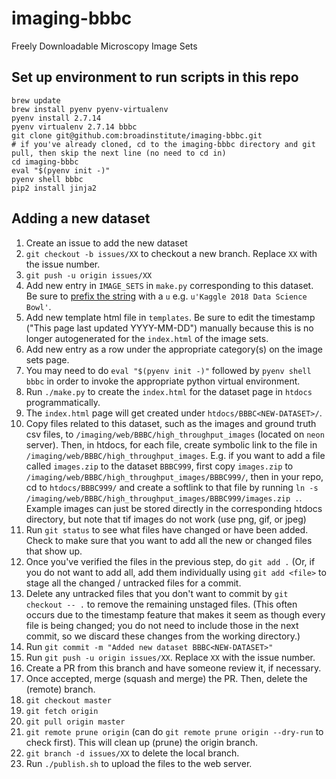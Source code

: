# imaging-bbbc
Freely Downloadable Microscopy Image Sets

## Set up environment to run scripts in this repo
    brew update 
    brew install pyenv pyenv-virtualenv
    pyenv install 2.7.14
    pyenv virtualenv 2.7.14 bbbc
    git clone git@github.com:broadinstitute/imaging-bbbc.git
    # if you've already cloned, cd to the imaging-bbbc directory and git pull, then skip the next line (no need to cd in) 
    cd imaging-bbbc
    eval "$(pyenv init -)"
    pyenv shell bbbc
    pip2 install jinja2
    

## Adding a new dataset

1. Create an issue to add the new dataset
1. `git checkout -b issues/XX` to checkout a new branch. Replace `XX` with the issue number.
1. `git push -u origin issues/XX` 
1. Add new entry in `IMAGE_SETS` in `make.py` corresponding to this dataset. Be sure to [prefix the string](https://docs.python.org/2/tutorial/introduction.html#unicode-strings) with a `u` e.g. `u'Kaggle 2018 Data Science Bowl'`. 
1. Add new template html file in `templates`. Be sure to edit the timestamp ("This page last updated YYYY-MM-DD") manually because this is no longer autogenerated for the `index.html` of the image sets. 
1. Add new entry as a row under the appropriate category(s) on the image sets page.
1. You may need to do `eval "$(pyenv init -)"` followed by `pyenv shell bbbc` in order to invoke the appropriate python virtual environment.
1. Run `./make.py` to create the `index.html` for the dataset page in `htdocs` programmatically.
1. The `index.html` page will get created under `htdocs/BBBC<NEW-DATASET>/`. 
1. Copy files related to this dataset, such as the images and ground truth csv files, to  `/imaging/web/BBBC/high_throughput_images` (located on `neon` server). Then, in htdocs, for each file, create symbolic link to the file in `/imaging/web/BBBC/high_throughput_images`. E.g. if you want to add a file called `images.zip` to the dataset `BBBC999`, first copy `images.zip` to `/imaging/web/BBBC/high_throughput_images/BBBC999/`, then in your repo, cd to `htdocs/BBBC999/` and create a softlink to that file by running `ln -s /imaging/web/BBBC/high_throughput_images/BBBC999/images.zip .`. Example images can just be stored directly in the corresponding htdocs directory, but note that tif images do not work (use png, gif, or jpeg)
1. Run `git status` to see what files have changed or have been added. Check to make sure that you want to add all the new or changed files that show up. 
1. Once you've verified the files in the previous step, do `git add .` (Or, if you do not want to add all, add them individually using `git add <file>` to stage all the changed / untracked files for a commit. 
1. Delete any untracked files that you don't want to commit by `git checkout -- .` to remove the remaining unstaged files. (This often occurs due to the timestamp feature that makes it seem as though every file is being changed; you do not need to include those in the next commit, so we discard these changes from the working directory.)
1. Run `git commit -m "Added new dataset BBBC<NEW-DATASET>"` 
1. Run `git push -u origin issues/XX`. Replace `XX` with the issue number.
1. Create a PR from this branch and have someone review it, if necessary.
1. Once accepted, merge (squash and merge) the PR. Then, delete the (remote) branch. 
1. `git checkout master`
1. `git fetch origin`
1. `git pull origin master`
1. `git remote prune origin` (can do `git remote prune origin --dry-run` to check first). This will clean up (prune) the origin branch.
1. `git branch -d issues/XX` to delete the local branch.
1. Run `./publish.sh` to upload the files to the web server.
